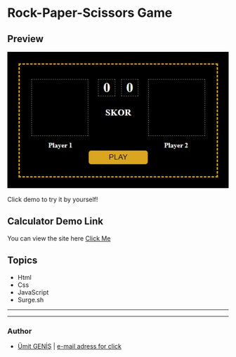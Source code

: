 #  Rock-Paper-Scissors Game

## Preview
![](./assets/gameRPS.gif)

Click demo to try it by yourself!

## Calculator Demo Link

You can view the site here [Click Me](https://rps-game-game.surge.sh)


## Topics

- Html
- Css
- JavaScript
- Surge.sh

***
***
### Author

* [Ümit GENİŞ](https://github.com/umitgenis/) | [e-mail adress for click](mailto:umitgenis@gmail.com) 
